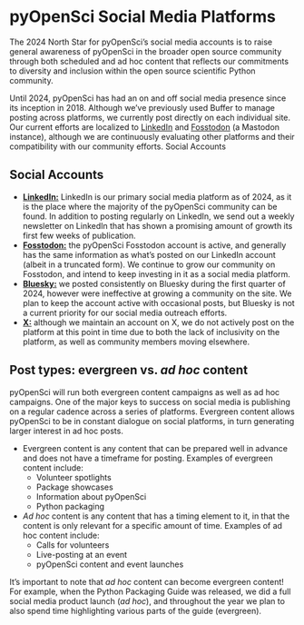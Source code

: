 # pyOpenSci Social Media Platforms
The 2024 North Star for pyOpenSci’s social media accounts is to raise general awareness of pyOpenSci in the broader open source community through both scheduled and ad hoc content that reflects our commitments to diversity and inclusion within the open source scientific Python community. 

Until 2024, pyOpenSci has had an on and off social media presence since its inception in 2018. Although we’ve previously used Buffer to manage posting across platforms, we currently post directly on each individual site. Our current efforts are localized to [LinkedIn](https://www.linkedin.com/company/pyopensci) and [Fosstodon](https://fosstodon.org/@pyOpenSci) (a Mastodon instance), although we are continuously evaluating other platforms and their compatibility with our community efforts.
Social Accounts

## Social Accounts
* **[LinkedIn:](https://www.linkedin.com/company/pyopensci)** LinkedIn is our primary social media platform as of 2024, as it is the place where the majority of the pyOpenSci community can be found. In addition to posting regularly on LinkedIn, we send out a weekly newsletter on LinkedIn that has shown a promising amount of growth its first few weeks of publication.
* **[Fosstodon:](https://fosstodon.org/@pyOpenSci)** the pyOpenSci Fosstodon account is active, and generally has the same information as what’s posted on our LinkedIn account (albeit in a truncated form). We continue to grow our community on Fosstodon, and intend to keep investing in it as a social media platform.
* **[Bluesky:](https://bsky.app/profile/pyopensci.bsky.social)** we posted consistently on Bluesky during the first quarter of 2024, however were ineffective at growing a community on the site. We plan to keep the account active with occasional posts, but Bluesky is not a current priority for our social media outreach efforts. 
* **[X:](https://twitter.com/pyopensci)** although we maintain an account on X, we do not actively post on the platform at this point in time due to both the lack of inclusivity on the platform, as well as community members moving elsewhere. 

## Post types: evergreen vs. *ad hoc* content
pyOpenSci will run both evergreen content campaigns as well as ad hoc campaigns. One of the major keys to success on social media is publishing on a regular cadence across a series of platforms. Evergreen content allows pyOpenSci to be in constant dialogue on social platforms, in turn generating larger interest in ad hoc posts.
* Evergreen content is any content that can be prepared well in advance and does not have a timeframe for posting. Examples of evergreen content include:
    * Volunteer spotlights
    * Package showcases
    * Information about pyOpenSci
    * Python packaging
* *Ad hoc* content is any content that has a timing element to it, in that the content is only relevant for a specific amount of time. Examples of ad hoc content include:
    * Calls for volunteers
    * Live-posting at an event
    * pyOpenSci content and event launches

It’s important to note that *ad hoc* content can become evergreen content! For example, when the Python Packaging Guide was released, we did a full social media product launch (*ad hoc*), and throughout the year we plan to also spend time highlighting various parts of the guide (evergreen).
